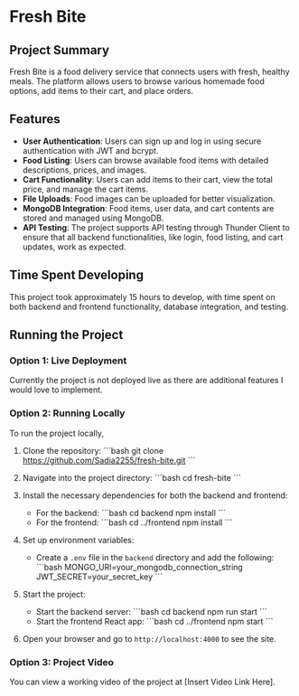 
# Fresh Bite

## Project Summary
Fresh Bite is a food delivery service that connects users with fresh, healthy meals. The platform allows users to browse various homemade food options, add items to their cart, and place orders.

## Features
- **User Authentication**: Users can sign up and log in using secure authentication with JWT and bcrypt.
- **Food Listing**: Users can browse available food items with detailed descriptions, prices, and images.
- **Cart Functionality**: Users can add items to their cart, view the total price, and manage the cart items.
- **File Uploads**: Food images can be uploaded for better visualization.
- **MongoDB Integration**: Food items, user data, and cart contents are stored and managed using MongoDB.
- **API Testing**: The project supports API testing through Thunder Client to ensure that all backend functionalities, like login, food listing, and cart updates, work as expected.

## Time Spent Developing
This project took approximately 15 hours to develop, with time spent on both backend and frontend functionality, database integration, and testing.

## Running the Project

### Option 1: Live Deployment
Currently the project is not deployed live as there are additional features I would love to implement.

### Option 2: Running Locally
To run the project locally,

1. Clone the repository:
   \`\`\`bash
   git clone https://github.com/Sadia2255/fresh-bite.git
   \`\`\`
   
2. Navigate into the project directory:
   \`\`\`bash
   cd fresh-bite
   \`\`\`

3. Install the necessary dependencies for both the backend and frontend:
   - For the backend:
     \`\`\`bash
     cd backend
     npm install
     \`\`\`
   - For the frontend:
     \`\`\`bash
     cd ../frontend
     npm install
     \`\`\`

4. Set up environment variables:
   - Create a `.env` file in the `backend` directory and add the following:
     \`\`\`bash
     MONGO_URI=your_mongodb_connection_string
     JWT_SECRET=your_secret_key
     \`\`\`
   
5. Start the project:
   - Start the backend server:
     \`\`\`bash
     cd backend
     npm run start
     \`\`\`
   - Start the frontend React app:
     \`\`\`bash
     cd ../frontend
     npm start
     \`\`\`

6. Open your browser and go to `http://localhost:4000` to see the site.

### Option 3: Project Video
You can view a working video of the project at [Insert Video Link Here].
